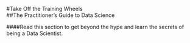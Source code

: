 #Take Off the Training Wheels  ##The Practitioner’s Guide to Data  Science  
####Read this section to get beyond the hype and learn the secrets of being a Data Scientist.